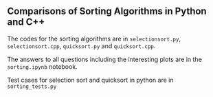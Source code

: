 ## Comparisons of Sorting Algorithms in Python and C++
The codes for the sorting algorithms are in `selectionsort.py`, `selectionsort.cpp`, `quicksort.py` and `quicksort.cpp`.

The answers to all questions including the interesting plots are in the `sorting.ipynb` notebook.

Test cases for selection sort and quicksort in python are in `sorting_tests.py`